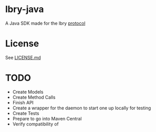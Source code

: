 # lbry-java

A Java SDK made for the lbry [protocol](https://lbryio.github.io/lbry/)

# License
See [LICENSE.md](LICENSE.md)


# TODO
- Create Models
- Create Method Calls
- Finish API 
- Create a wrapper for the daemon to start one up locally for testing
- Create Tests
- Prepare to go into Maven Central
- Verify compatibility of 

